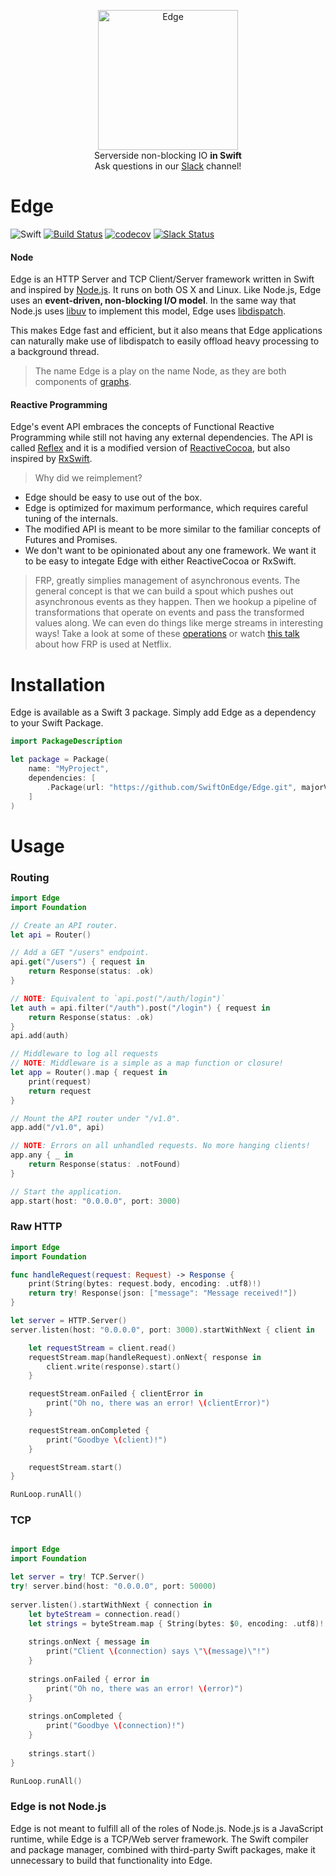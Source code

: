 <p align="center">
<img src="https://cloud.githubusercontent.com/assets/6432361/15267819/634be4ee-1981-11e6-9ad6-71f47c633e50.png" width="224" alt="Edge">
<br/>Serverside non-blocking IO <b>in Swift</b><br/>
Ask questions in our <a href="https://slackin-on-edge.herokuapp.com">Slack</a> channel!<br/>
</p>


# Edge

![Swift](http://img.shields.io/badge/swift-4.0.2-brightgreen.svg)
[![Build Status](https://travis-ci.org/skylab-inc/Edge.svg?branch=master)](https://travis-ci.org/SwiftOnEdge/Edge)
[![codecov](https://codecov.io/gh/skylab-inc/Edge/branch/master/graph/badge.svg)](https://codecov.io/gh/skylab-inc/Edge)
[![Slack Status](https://slackin-on-edge.herokuapp.com/badge.svg)](https://slackin-on-edge.herokuapp.com)

#### Node
Edge is an HTTP Server and TCP Client/Server framework written in Swift and inspired by [Node.js](https://nodejs.org). It runs on both OS X and Linux. Like Node.js, Edge uses an **event-driven, non-blocking I/O model**. In the same way that Node.js uses [libuv](http://libuv.org) to implement this model, Edge uses [libdispatch](https://github.com/apple/swift-corelibs-libdispatch). 

This makes Edge fast and efficient, but it also means that Edge applications can naturally make use of libdispatch to easily offload heavy processing to a background thread.

> The name Edge is a play on the name Node, as they are both components of [graphs](https://en.wikipedia.org/wiki/Graph_(abstract_data_type)).

#### Reactive Programming
Edge's event API embraces the concepts of Functional Reactive Programming while still not having any external dependencies. The API is called [Reflex](https://github.com/SwiftOnEdge/Reflex) and it is a modified version of [ReactiveCocoa](https://github.com/ReactiveCocoa/ReactiveCocoa), but also inspired by [RxSwift](https://github.com/ReactiveX/RxSwift). 


> Why did we reimplement?
* Edge should be easy to use out of the box.
* Edge is optimized for maximum performance, which requires careful tuning of the internals.
* The modified API is meant to be more similar to the familiar concepts of Futures and Promises.
* We don't want to be opinionated about any one framework. We want it to be easy to integate Edge with either ReactiveCocoa or RxSwift.

>FRP, greatly simplies management of asynchronous events. The general concept is that we can build a spout which pushes out asynchronous events as they happen. Then we hookup a pipeline of transformations that operate on events and pass the transformed values along. We can even do things like merge streams in interesting ways! Take a look at some of these [operations](http://rxmarbles.com) or watch [this talk](https://www.youtube.com/watch?v=XRYN2xt11Ek) about how FRP is used at Netflix. 

# Installation

Edge is available as a Swift 3 package. Simply add Edge as a dependency to your Swift Package.

```Swift
import PackageDescription

let package = Package(
    name: "MyProject",
    dependencies: [
        .Package(url: "https://github.com/SwiftOnEdge/Edge.git", majorVersion: 0, minor: 3)
    ]
)
```

# Usage

### Routing
```swift
import Edge
import Foundation

// Create an API router.
let api = Router()

// Add a GET "/users" endpoint.
api.get("/users") { request in
    return Response(status: .ok)
}

// NOTE: Equivalent to `api.post("/auth/login")`
let auth = api.filter("/auth").post("/login") { request in
    return Response(status: .ok)
}
api.add(auth)

// Middleware to log all requests
// NOTE: Middleware is a simple as a map function or closure!
let app = Router().map { request in
    print(request)
    return request
}

// Mount the API router under "/v1.0".
app.add("/v1.0", api)

// NOTE: Errors on all unhandled requests. No more hanging clients!
app.any { _ in
    return Response(status: .notFound)
}

// Start the application.
app.start(host: "0.0.0.0", port: 3000)
```

### Raw HTTP
```swift
import Edge
import Foundation

func handleRequest(request: Request) -> Response {
    print(String(bytes: request.body, encoding: .utf8)!)
    return try! Response(json: ["message": "Message received!"])
}

let server = HTTP.Server()
server.listen(host: "0.0.0.0", port: 3000).startWithNext { client in

    let requestStream = client.read()
    requestStream.map(handleRequest).onNext{ response in
        client.write(response).start()
    }

    requestStream.onFailed { clientError in
        print("Oh no, there was an error! \(clientError)")
    }

    requestStream.onCompleted {
        print("Goodbye \(client)!")
    }

    requestStream.start()
}

RunLoop.runAll()
```

### TCP
```Swift

import Edge
import Foundation

let server = try! TCP.Server()
try! server.bind(host: "0.0.0.0", port: 50000)
    
server.listen().startWithNext { connection in
    let byteStream = connection.read()
    let strings = byteStream.map { String(bytes: $0, encoding: .utf8)! }
    
    strings.onNext { message in
        print("Client \(connection) says \"\(message)\"!")
    }
    
    strings.onFailed { error in
        print("Oh no, there was an error! \(error)")
    }
    
    strings.onCompleted {
        print("Goodbye \(connection)!")
    }
    
    strings.start()
}

RunLoop.runAll()
```


### Edge is not Node.js

Edge is not meant to fulfill all of the roles of Node.js. Node.js is a JavaScript runtime, while Edge is a TCP/Web server framework. The Swift compiler and package manager, combined with third-party Swift packages, make it unnecessary to build that functionality into Edge.
